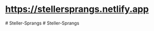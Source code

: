 

https://stellersprangs.netlify.app
=
#   S t e l l e r - S p r a n g s  
 #   S t e l l e r - S p r a n g s  
 